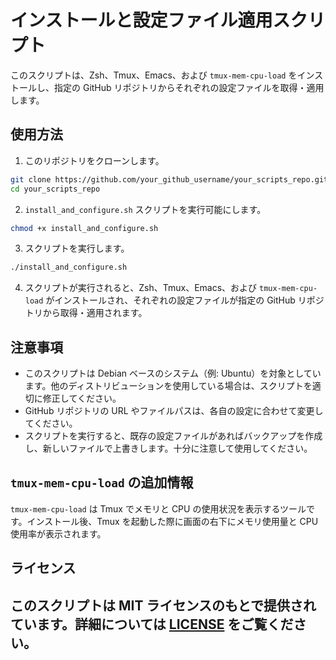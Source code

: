 # インストールと設定ファイル適用スクリプト

このスクリプトは、Zsh、Tmux、Emacs、および `tmux-mem-cpu-load` をインストールし、指定の GitHub リポジトリからそれぞれの設定ファイルを取得・適用します。

## 使用方法

1. このリポジトリをクローンします。

```bash
git clone https://github.com/your_github_username/your_scripts_repo.git
cd your_scripts_repo
```

2. `install_and_configure.sh` スクリプトを実行可能にします。

```bash
chmod +x install_and_configure.sh
```

3. スクリプトを実行します。

```bash
./install_and_configure.sh
```

4. スクリプトが実行されると、Zsh、Tmux、Emacs、および `tmux-mem-cpu-load` がインストールされ、それぞれの設定ファイルが指定の GitHub リポジトリから取得・適用されます。

## 注意事項

- このスクリプトは Debian ベースのシステム（例: Ubuntu）を対象としています。他のディストリビューションを使用している場合は、スクリプトを適切に修正してください。
- GitHub リポジトリの URL やファイルパスは、各自の設定に合わせて変更してください。
- スクリプトを実行すると、既存の設定ファイルがあればバックアップを作成し、新しいファイルで上書きします。十分に注意して使用してください。

## `tmux-mem-cpu-load` の追加情報

`tmux-mem-cpu-load` は Tmux でメモリと CPU の使用状況を表示するツールです。インストール後、Tmux を起動した際に画面の右下にメモリ使用量と CPU 使用率が表示されます。

## ライセンス

## このスクリプトは MIT ライセンスのもとで提供されています。詳細については [LICENSE](LICENSE) をご覧ください。
